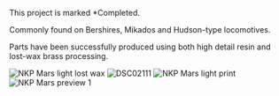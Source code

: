 This project is marked *Completed.

Commonly found on Bershires, Mikados and Hudson-type locomotives.

Parts have been successfully produced using both high detail resin and lost-wax brass processing.

![NKP Mars light lost wax](https://github.com/user-attachments/assets/78d06baa-8446-424a-bb1b-09c2eb750a01)
![DSC02111](https://github.com/user-attachments/assets/a9e240d1-3704-46a8-a1ab-5794a781d468)
![NKP Mars light print](https://github.com/user-attachments/assets/38ab343a-0988-43d9-8eb5-4bec8ac781b0)
![NKP Mars preview 1](https://github.com/user-attachments/assets/3b07add6-7624-4533-9c61-35d4d369b2ae)

